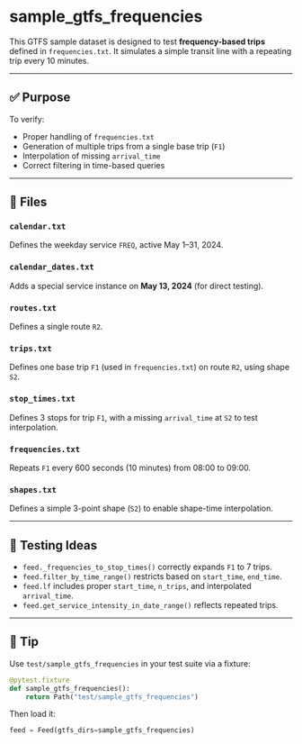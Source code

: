# sample_gtfs_frequencies

This GTFS sample dataset is designed to test **frequency-based trips** defined in `frequencies.txt`. It simulates a simple transit line with a repeating trip every 10 minutes.

---

## ✅ Purpose

To verify:
- Proper handling of `frequencies.txt`
- Generation of multiple trips from a single base trip (`F1`)
- Interpolation of missing `arrival_time`
- Correct filtering in time-based queries

---

## 📂 Files

### `calendar.txt`
Defines the weekday service `FREQ`, active May 1–31, 2024.

### `calendar_dates.txt`
Adds a special service instance on **May 13, 2024** (for direct testing).

### `routes.txt`
Defines a single route `R2`.

### `trips.txt`
Defines one base trip `F1` (used in `frequencies.txt`) on route `R2`, using shape `S2`.

### `stop_times.txt`
Defines 3 stops for trip `F1`, with a missing `arrival_time` at `S2` to test interpolation.

### `frequencies.txt`
Repeats `F1` every 600 seconds (10 minutes) from 08:00 to 09:00.

### `shapes.txt`
Defines a simple 3-point shape (`S2`) to enable shape-time interpolation.

---

## 🔬 Testing Ideas

- `feed._frequencies_to_stop_times()` correctly expands `F1` to 7 trips.
- `feed.filter_by_time_range()` restricts based on `start_time`, `end_time`.
- `feed.lf` includes proper `start_time`, `n_trips`, and interpolated `arrival_time`.
- `feed.get_service_intensity_in_date_range()` reflects repeated trips.

---

## 🧪 Tip
Use `test/sample_gtfs_frequencies` in your test suite via a fixture:

```python
@pytest.fixture
def sample_gtfs_frequencies():
    return Path("test/sample_gtfs_frequencies")
```

Then load it:
```python
feed = Feed(gtfs_dirs=sample_gtfs_frequencies)